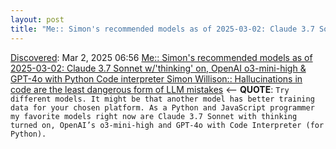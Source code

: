 ```yaml
---
layout: post
title: "Me:: Simon's recommended models as of 2025-03-02: Claude 3.7 Sonnet w/'thinking' on, OpenAI o3-mini-high & GPT-4o with Python Code interpreter Simon Willison:: Hallucinations in code are the least dangerous form of LLM mistakes"
---
```

[Discovered](http://rolandtanglao.com/2020/07/29/p1-blogthis-checkvist-list-links-to-blog/): Mar 2, 2025 06:56 [Me:: Simon's recommended models as of 2025-03-02: Claude 3.7 Sonnet w/'thinking' on, OpenAI o3-mini-high & GPT-4o with Python Code interpreter Simon Willison:: Hallucinations in code are the least dangerous form of LLM mistakes](https://simonwillison.net/2025/Mar/2/hallucinations-in-code/) <-- **QUOTE**: `Try different models. It might be that another model has better training data for your chosen platform. As a Python and JavaScript programmer my favorite models right now are Claude 3.7 Sonnet with thinking turned on, OpenAI’s o3-mini-high and GPT-4o with Code Interpreter (for Python).`
